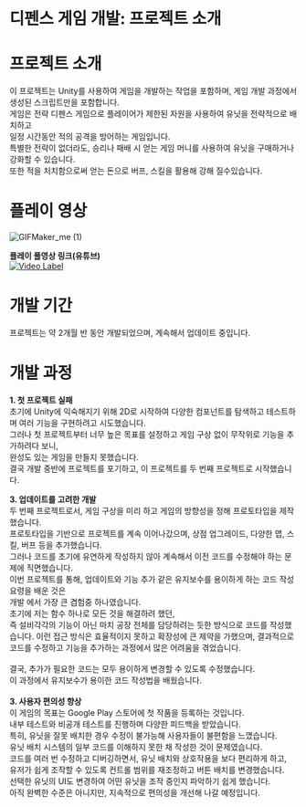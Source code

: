 # 디펜스 게임 개발: 프로젝트 소개


 
# 프로젝트 소개<br/>
이 프로젝트는 Unity를 사용하여 게임을 개발하는 작업을 포함하며, 게임 개발 과정에서 생성된 스크립트만을 포함합니다. <br/>
게임은 전략 디펜스 게임으로 플레이어가 제한된 자원을 사용하여 유닛을 전략적으로 배치하고<br/>
일정 시간동안 적의 공격을 방어하는 게임입니다. <br/>
특별한 전략이 없더라도, 승리나 패배 시 얻는 게임 머니를 사용하여 유닛을 구매하거나 강화할 수 있습니다.<br/>
또한 적을 처치함으로써 얻는 돈으로 버프, 스킬을 활용해 강해 질수있습니다.<br/>

# 플레이 영상<br/>
![GIFMaker_me (1)](https://github.com/beaJunWoo/DefenseGameCS/assets/117621575/0ece0713-7778-456e-8e25-8beca8083aa9)

 **플레이 풀영상 링크(유튜브)** <br/>
 [![Video Label](http://img.youtube.com/vi/6CsYmcgk3_M/0.jpg)](https://youtu.be/6CsYmcgk3_M)<br/>


# 개발 기간<br/>
프로젝트는 약 2개월 반 동안 개발되었으며, 계속해서 업데이트 중입니다.<br/>

# 개발 과정<br/>
**1. 첫 프로젝트 실패**<br/>
초기에 Unity에 익숙해지기 위해 2D로 시작하여 다양한 컴포넌트를 탐색하고 테스트하며 여러 기능을 구현하려고 시도했습니다.<br/>
그러나 첫 프로젝트부터 너무 높은 목표를 설정하고 게임 구상 없이 무작위로 기능을 추가하려다 보니,<br/>
 완성도 있는 게임을 만들지 못했습니다.<br/>
결국 개발 중반에 프로젝트를 포기하고, 이 프로젝트를 두 번째 프로젝트로 시작했습니다.<br/>

**3. 업데이트를 고려한 개발**<br/>
두 번째 프로젝트로서, 게임 구상을 미리 하고 게임의 방향성을 정해 프로토타입을 제작했습니다.<br/>
프로토타입을 기반으로 프로젝트를 계속 이어나갔으며, 상점 업그레이드, 다양한 맵, 스킬, 버프 등을 추가했습니다.<br/>
그러나 코드를 초기에 유연하게 작성하지 않아 계속해서 이전 코드를 수정해야 하는 문제에 직면했습니다.<br/>
이번 프로젝트를 통해, 업데이트와 기능 추가 같은 유지보수를 용이하게 하는 코드 작성 요령을 배운 것은 <br/>
개발 에서 가장 큰 겸험중 하나였습니다. <br/>
초기에 저는 함수 하나로 모든 것을 해결하려 했던,<br/>
즉 설비각각의 기능이 아닌 마치 공장 전체를 담당하려는 듯한 방식으로 코드를 작성했습니다. 
이런 접근 방식은 효율적이지 못하고 확장성에 큰 제약을 가했으며, 결과적으로 코드를 수정하고 기능을 추가하는 과정에서 많은 어려움을 겪었습니다.<br/>
<br/>
결국, 추가가 필요한 코드는 모두 용이하게 변경할 수 있도록 수정했습니다.<br/>
이 과정에서 유지보수가 용이한 코드 작성법을 배웠습니다.<br/>
<br/>
**3. 사용자 편의성 향상**<br/>
이 게임의 목표는 Google Play 스토어에 첫 작품을 등록하는 것입니다.<br/>
내부 테스트와 비공개 테스트를 진행하며 다양한 피드백을 받았습니다.<br/>
특히, 유닛을 잘못 배치한 경우 수정이 불가능해 사용자들이 불편함을 느꼈습니다.<br/>
유닛 배치 시스템의 일부 코드를 이해하지 못한 채 작성한 것이 문제였습니다.<br/>
코드를 여러 번 수정하고 디버깅하면서, 유닛 배치와 상호작용을 보다 편리하게 하고,<br/>
유저가 쉽게 조작할 수 있도록 컨트롤 범위를 재조정하고 버튼 배치를 변경했습니다. <br/>
선택한 유닛의 UI도 변경하여 어떤 유닛을 조작 중인지 파악하기 쉽게 했습니다.<br/>
아직 완벽한 수준은 아니지만, 지속적으로 편의성을 개선해 나갈 예정입니다.<br/>


  








